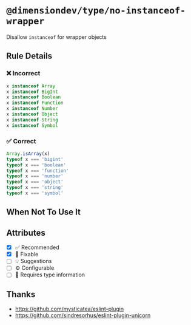 <!-- begin title -->

# `@dimensiondev/type/no-instanceof-wrapper`

Disallow `instanceof` for wrapper objects

<!-- end title -->

## Rule Details

### :x: Incorrect

```ts
x instanceof Array
x instanceof BigInt
x instanceof Boolean
x instanceof Function
x instanceof Number
x instanceof Object
x instanceof String
x instanceof Symbol
```

### :white_check_mark: Correct

```ts
Array.isArray(x)
typeof x === 'bigint'
typeof x === 'boolean'
typeof x === 'function'
typeof x === 'number'
typeof x === 'object'
typeof x === 'string'
typeof x === 'symbol'
```

## When Not To Use It

## Attributes

<!-- begin attributes -->

- [x] :white_check_mark: Recommended
- [x] :wrench: Fixable
- [ ] :bulb: Suggestions
- [ ] :gear: Configurable
- [ ] :thought_balloon: Requires type information

<!-- end attributes -->

## Thanks

- <https://github.com/mysticatea/eslint-plugin>
- <https://github.com/sindresorhus/eslint-plugin-unicorn>
